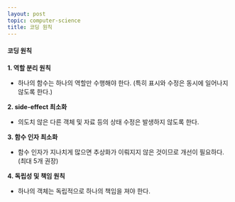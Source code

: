 ```yaml
---
layout: post
topic: computer-science
title: 코딩 원칙
---
```

#### 코딩 원칙

**1. 역할 분리 원칙**  
- 하나의 함수는 하나의 역할만 수행해야 한다. (특히 표시와 수정은 동시에 일어나지 않도록 한다.)  


**2. side-effect 최소화**  
- 의도치 않은 다른 객체 및 자료 등의 상태 수정은 발생하지 않도록 한다.  


**3. 함수 인자 최소화**  
- 함수 인자가 지나치게 많으면 추상화가 이뤄지지 않은 것이므로 개선이 필요하다. (최대 5개 권장)  


**4. 독립성 및 책임 원칙**  
- 하나의 객체는 독립적으로 하나의 책임을 져야 한다.  
